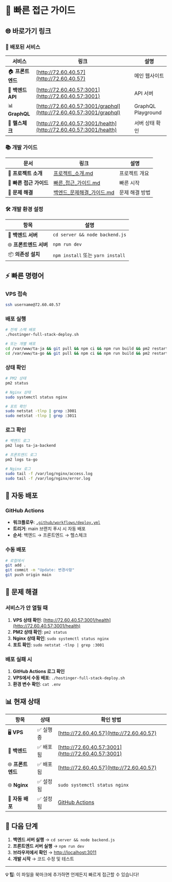 # 🚀 빠른 접근 가이드

## 🌐 바로가기 링크

### 📱 배포된 서비스
| 서비스 | 링크 | 설명 |
|--------|------|------|
| 🏠 **프론트엔드** | [http://72.60.40.57](http://72.60.40.57) | 메인 웹사이트 |
| 🔧 **백엔드 API** | [http://72.60.40.57:3001](http://72.60.40.57:3001) | API 서버 |
| 📊 **GraphQL** | [http://72.60.40.57:3001/graphql](http://72.60.40.57:3001/graphql) | GraphQL Playground |
| 🏥 **헬스체크** | [http://72.60.40.57:3001/health](http://72.60.40.57:3001/health) | 서버 상태 확인 |

### 📚 개발 가이드
| 문서 | 링크 | 설명 |
|------|------|------|
| 📖 **프로젝트 소개** | [프로젝트_소개.md](프로젝트_소개.md) | 프로젝트 개요 |
| 🔧 **빠른 접근 가이드** | [빠른_접근_가이드.md](빠른_접근_가이드.md) | 빠른 시작 |
| 🚨 **문제 해결** | [백엔드_문제해결_가이드.md](백엔드_문제해결_가이드.md) | 문제 해결 방법 |

### 🛠️ 개발 환경 설정
| 항목 | 설명 |
|------|------|
| 🔧 **백엔드 서버** | `cd server && node backend.js` |
| 🌐 **프론트엔드 서버** | `npm run dev` |
| 📦 **의존성 설치** | `npm install` 또는 `yarn install` |

## ⚡ 빠른 명령어

### VPS 접속
```bash
ssh username@72.60.40.57
```

### 배포 실행
```bash
# 전체 스택 배포
./hostinger-full-stack-deploy.sh

# 또는 개별 배포
cd /var/www/ta-ja && git pull && npm ci && npm run build && pm2 restart ta-ja-backend
cd /var/www/ta-go && git pull && npm ci && npm run build && pm2 restart ta-go
```

### 상태 확인
```bash
# PM2 상태
pm2 status

# Nginx 상태
sudo systemctl status nginx

# 포트 확인
sudo netstat -tlnp | grep :3001
sudo netstat -tlnp | grep :3011
```

### 로그 확인
```bash
# 백엔드 로그
pm2 logs ta-ja-backend

# 프론트엔드 로그
pm2 logs ta-go

# Nginx 로그
sudo tail -f /var/log/nginx/access.log
sudo tail -f /var/log/nginx/error.log
```

## 🔄 자동 배포

### GitHub Actions
- **워크플로우**: [`.github/workflows/deploy.yml`](.github/workflows/deploy.yml)
- **트리거**: main 브랜치 푸시 시 자동 배포
- **순서**: 백엔드 → 프론트엔드 → 헬스체크

### 수동 배포
```bash
# 로컬에서
git add .
git commit -m "Update: 변경사항"
git push origin main
```

## 🚨 문제 해결

### 서비스가 안 열릴 때
1. **VPS 상태 확인**: [http://72.60.40.57:3001/health](http://72.60.40.57:3001/health)
2. **PM2 상태 확인**: `pm2 status`
3. **Nginx 상태 확인**: `sudo systemctl status nginx`
4. **포트 확인**: `sudo netstat -tlnp | grep :3001`

### 배포 실패 시
1. **GitHub Actions 로그 확인**
2. **VPS에서 수동 배포**: `./hostinger-full-stack-deploy.sh`
3. **환경 변수 확인**: `cat .env`

## 📊 현재 상태

| 항목 | 상태 | 확인 방법 |
|------|------|-----------|
| 🖥️ **VPS** | ✅ 실행 중 | [http://72.60.40.57](http://72.60.40.57) |
| 🔧 **백엔드** | ✅ 배포됨 | [http://72.60.40.57:3001](http://72.60.40.57:3001) |
| 🌐 **프론트엔드** | ✅ 배포됨 | [http://72.60.40.57](http://72.60.40.57) |
| 🌐 **Nginx** | ✅ 설정됨 | `sudo systemctl status nginx` |
| 🔄 **자동 배포** | ✅ 설정됨 | [GitHub Actions](https://github.com/your-username/ta-go/actions) |

## 🎯 다음 단계

1. **백엔드 서버 실행** → `cd server && node backend.js`
2. **프론트엔드 서버 실행** → `npm run dev`
3. **브라우저에서 확인** → [http://localhost:3011](http://localhost:3011)
4. **개발 시작** → 코드 수정 및 테스트

---

**💡 팁**: 이 파일을 북마크에 추가하면 언제든지 빠르게 접근할 수 있습니다!
